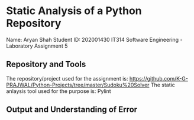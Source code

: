 # Static Analysis of a Python Repository

Name: Aryan Shah
Student ID: 202001430
IT314 Software Engineering - Laboratory Assignment 5

## Repository and Tools

The repository/project used for the assignment is: https://github.com/K-G-PRAJWAL/Python-Projects/tree/master/Sudoku%20Solver
The static anlaysis tool used for the purpose is: Pylint

## Output and Understanding of Error

